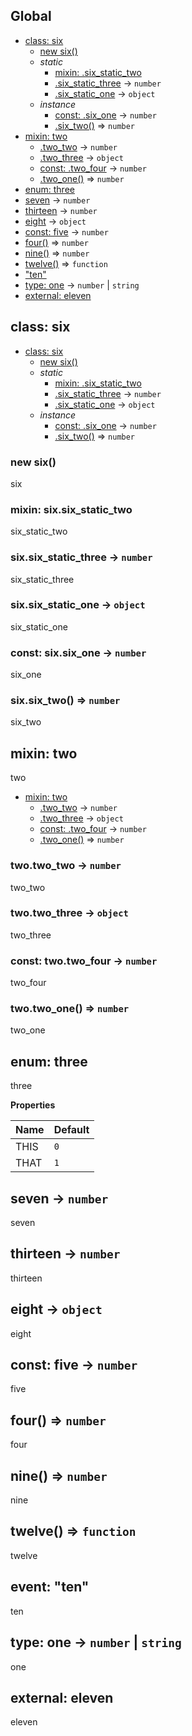 ## Global
* [class: six](#six)
  * [new six()](#new_six_new)
  * _static_
    * [mixin: .six_static_two](#six.six_static_two)
    * [.six_static_three](#six.six_static_three) → <code>number</code>
    * [.six_static_one](#six.six_static_one) → <code>object</code>
  * _instance_
    * [const: .six_one](#six#six_one) → <code>number</code>
    * [.six_two()](#six#six_two) ⇒ <code>number</code>
* [mixin: two](#two)
  * [.two_two](#two.two_two) → <code>number</code>
  * [.two_three](#two.two_three) → <code>object</code>
  * [const: .two_four](#two.two_four) → <code>number</code>
  * [.two_one()](#two.two_one) ⇒ <code>number</code>
* [enum: three](#three)
* [seven](#seven) → <code>number</code>
* [thirteen](#thirteen) → <code>number</code>
* [eight](#eight) → <code>object</code>
* [const: five](#five) → <code>number</code>
* [four()](#four) ⇒ <code>number</code>
* [nine()](#nine) ⇒ <code>number</code>
* [twelve()](#twelve) ⇒ <code>function</code>
* ["ten"](#event_ten)
* [type: one](#one) → <code>number</code> \| <code>string</code>
* [external: eleven](#external_eleven)

<a name="six"></a>
## class: six

* [class: six](#six)
  * [new six()](#new_six_new)
  * _static_
    * [mixin: .six_static_two](#six.six_static_two)
    * [.six_static_three](#six.six_static_three) → <code>number</code>
    * [.six_static_one](#six.six_static_one) → <code>object</code>
  * _instance_
    * [const: .six_one](#six#six_one) → <code>number</code>
    * [.six_two()](#six#six_two) ⇒ <code>number</code>

<a name="new_six_new"></a>
### new six()
six

<a name="six.six_static_two"></a>
### mixin: six.six_static_two
six_static_two

<a name="six.six_static_three"></a>
### six.six_static_three → <code>number</code>
six_static_three

<a name="six.six_static_one"></a>
### six.six_static_one → <code>object</code>
six_static_one

<a name="six#six_one"></a>
### const: six.six_one → <code>number</code>
six_one

<a name="six#six_two"></a>
### six.six_two() ⇒ <code>number</code>
six_two

<a name="two"></a>
## mixin: two
two


* [mixin: two](#two)
  * [.two_two](#two.two_two) → <code>number</code>
  * [.two_three](#two.two_three) → <code>object</code>
  * [const: .two_four](#two.two_four) → <code>number</code>
  * [.two_one()](#two.two_one) ⇒ <code>number</code>

<a name="two.two_two"></a>
### two.two_two → <code>number</code>
two_two

<a name="two.two_three"></a>
### two.two_three → <code>object</code>
two_three

<a name="two.two_four"></a>
### const: two.two_four → <code>number</code>
two_four

<a name="two.two_one"></a>
### two.two_one() ⇒ <code>number</code>
two_one

<a name="three"></a>
## enum: three
three

**Properties**

| Name | Default |
| --- | --- |
| THIS | <code>0</code> | 
| THAT | <code>1</code> | 

<a name="seven"></a>
## seven → <code>number</code>
seven

<a name="thirteen"></a>
## thirteen → <code>number</code>
thirteen

<a name="eight"></a>
## eight → <code>object</code>
eight

<a name="five"></a>
## const: five → <code>number</code>
five

<a name="four"></a>
## four() ⇒ <code>number</code>
four

<a name="nine"></a>
## nine() ⇒ <code>number</code>
nine

<a name="twelve"></a>
## twelve() ⇒ <code>function</code>
twelve

<a name="event_ten"></a>
## event: "ten"
ten

<a name="one"></a>
## type: one → <code>number</code> \| <code>string</code>
one

<a name="external_eleven"></a>
## external: eleven
eleven


